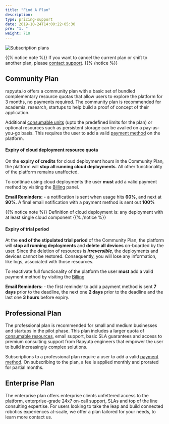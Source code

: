 ```yaml
---
title: "Find A Plan"
description:
type: pricing-support
date: 2019-10-24T14:00:22+05:30
pre: "1. "
weight: 710
---
```

![Subscription plans](/images/pricing/billing/find-plan.png?classes=border,shadow&width=80pc)

{{% notice note %}}
If you want to cancel the current plan or shift to another plan, please <a href="#" onclick="javascript:FreshWidget.show();">contact support</a>.
{{% /notice %}}

## Community Plan
rapyuta.io offers a community plan with a basic set of bundled complementary resource quotas that allow users to explore the platform for 3 months, no payments required. The community plan is recommended for academia, research, startups to help build a proof of concept of their application.

Additional [consumable units](/pricing-support/pricing/billing-usage/#consumable-items) (upto the predefined limits for the plan) or optional resources such as persistent storage can be availed on a pay-as-you-go basis. This requires the user to add a valid [payment method](/pricing-support/pricing/billing-usage/#credit-card-information) on the platform.

#### Expiry of cloud deployment resource quota
On the __expiry of credits__ for cloud deployment hours in the Community Plan, the platform will __stop all running  cloud deployments__. All other functionality of the platform remains unaffected.

To continue using cloud deployments the user __must__ add a valid payment method by visiting the [Billing](/pricing-support/pricing/billing-usage/) panel.

__Email Reminders:__ - a notification is sent when usage hits **60%**, and next at **90%**. A final email notification with a payment method is sent out  **100%** 

{{% notice note %}}
Definition of cloud deployment is: any deployment with at least single cloud component
{{% /notice %}}


#### Expiry of trial period

At the __end of the stipulated trial period__ of the Community Plan, the platform will __stop all running deployments__ and __delete all devices__ on-boarded by the user. 
Since the deletion of resources is *__irreversible__*, the deployments and devices cannot be restored. Consequently, you will lose any information, like logs, associated with those resources.


To reactivate full functionality of the platform the user __must__ add a valid payment method by visiting the [Billing](/pricing-support/pricing/billing-usage/) 


 __Email Reminders:__ - the first reminder to add a payment method is sent __7 days__ prior to the deadline, the next one __2 days__ prior to the deadline and the last one __3 hours__ before expiry.



## Professional Plan
The professional plan is recommended for small and medium businesses and startups in the pilot phase. This plan includes a larger quota of [consumable resources](/pricing-support/pricing/billing-usage/#consumable-items), email support, basic SLA guarantees and access to premium consulting support from Rapyuta engineers that empower the user to build increasingly complex solutions.

Subscriptions to a professional plan require a user to add a valid [payment method](/pricing-support/pricing/billing-usage/#credit-card-information). On subscribing to the plan, a fee is applied monthly and prorated for partial months.

## Enterprise Plan
The enterprise plan offers enterprise clients unfettered access to the platform, enterprise-grade 24x7 on-call support, SLAs and top of the line consulting expertise. For users looking to take the leap and build connected robotics experiences at-scale, we offer a plan tailored for your needs, to learn more contact us.   
